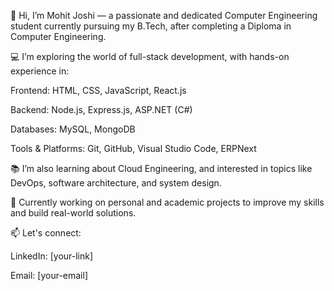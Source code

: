 👋 Hi, I’m Mohit Joshi — a passionate and dedicated Computer Engineering student currently pursuing my B.Tech, after completing a Diploma in Computer Engineering.

💻 I’m exploring the world of full-stack development, with hands-on experience in:

Frontend: HTML, CSS, JavaScript, React.js

Backend: Node.js, Express.js, ASP.NET (C#)

Databases: MySQL, MongoDB

Tools & Platforms: Git, GitHub, Visual Studio Code, ERPNext

📚 I’m also learning about Cloud Engineering, and interested in topics like DevOps, software architecture, and system design.

🚀 Currently working on personal and academic projects to improve my skills and build real-world solutions.

📫 Let's connect:

LinkedIn: [your-link]

Email: [your-email]
